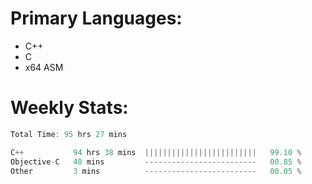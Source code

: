 # Primary Languages:
- C++
- C
- x64 ASM

# Weekly Stats:
<!--START_SECTION:waka-->

```C++
Total Time: 95 hrs 27 mins

C++           94 hrs 38 mins  |||||||||||||||||||||||||   99.10 %
Objective-C   48 mins         -------------------------   00.85 %
Other         3 mins          -------------------------   00.05 %
```

<!--END_SECTION:waka-->


